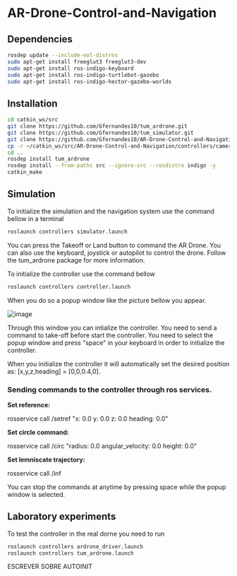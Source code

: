 # AR-Drone-Control-and-Navigation

## Dependencies 
``` bash
rosdep update --include-eol-distros
sudo apt-get install freeglut3 freeglut3-dev
sudo apt-get install ros-indigo-keyboard
sudo apt-get install ros-indigo-turtlebot-gazebo
sudo apt-get install ros-indigo-hector-gazebo-worlds
```

## Installation 
``` bash
cd catkin_ws/src
git clone https://github.com/Gfernandes10/tum_ardrone.git
git clone https://github.com/Gfernandes10/tum_simulator.git
git clone https://github.com/Gfernandes10/AR-Drone-Control-and-Navigation.git
cp -r ~/catkin_ws/src/AR-Drone-Control-and-Navigation/controllers/camera_info ~/.ros/
cd ..
rosdep install tum_ardrone
rosdep install --from-paths src --ignore-src --rosdistro indigo -y
catkin_make
```
## Simulation
To initialize the simulation and the navigation system use the command bellow in a terminal
``` bash
roslaunch controllers simulator.launch 
```
You can press the Takeoff or Land button to command the AR Drone. You can also use the keyboard, joystick or autopilot to control the drone. Follow the tum_ardrone package for more information. 

To initialize the controller use the command bellow
``` bash
roslaunch controllers controller.launch  
```
When you do so a popup window like the picture bellow you appear. 

![image](https://github.com/Gfernandes10/AR-Drone-Control-and-Navigation/assets/90433424/301fd368-03e1-496d-94ec-dc4e1139eab3)

Through this window you can intialize the controller. You need to send a command to take-off before start the controller. You need to select the popup window and press "space" in your keyboard in order to initialize the controller.  

When you initialize the controller it will automatically set the desired position as: [x,y,z,heading] = [0,0,0.4,0].

### Sending commands to the controller through ros services.
**Set reference:**

rosservice call /setref "x: 0.0
y: 0.0
z: 0.0
heading: 0.0"

**Set circle command:**

rosservice call /circ "radius: 0.0
angular_velocity: 0.0
height: 0.0" 

**Set lemniscate trajectory:**

rosservice call /inf

You can stop the commands at anytime by pressing space while the popup window is selected.

## Laboratory experiments
To test the controller in the real dorne you need to run 
``` bash
roslaunch controllers ardrone_driver.launch
roslaunch controllers tum_ardrone.launch
```

ESCREVER SOBRE AUTOINIT
